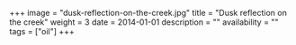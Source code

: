 +++
image = "dusk-reflection-on-the-creek.jpg"
title = "Dusk reflection on the creek"
weight = 3
date = 2014-01-01
description = ""
availability = ""
tags = ["oil"]
+++
